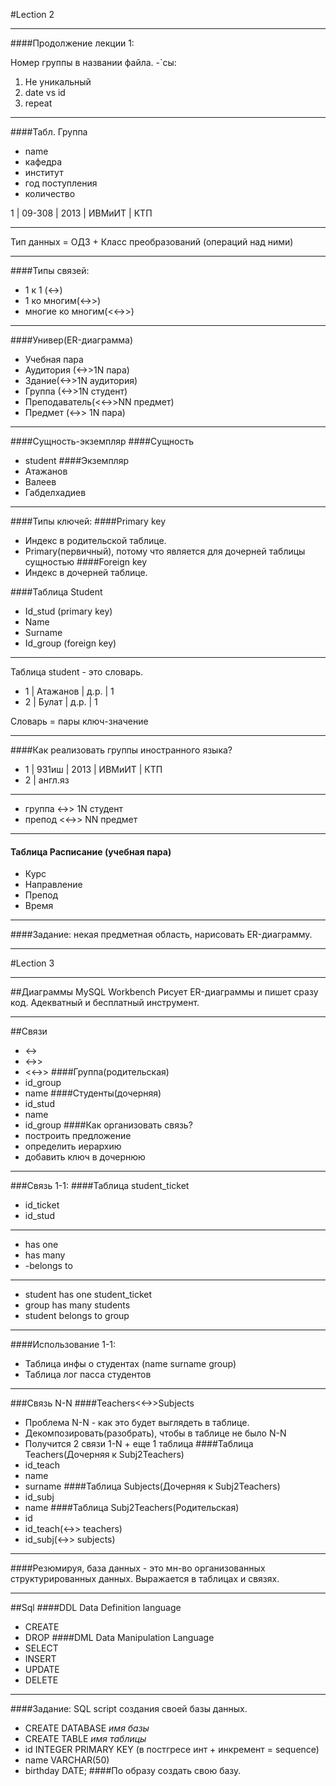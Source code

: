 #Lection 2

----------
####Продолжение лекции 1:

Номер группы в названии файла. -`сы:
 
1.	Не уникальный
2.	date vs id
3.	repeat

----------

####Табл. Группа
- name
- кафедра
- институт
- год поступления
- количество

1 | 09-308 | 2013 | ИВМиИТ | КТП

----------

Тип данных = ОДЗ + Класс преобразований (операций над ними)

----------

####Типы связей:
- 1 к 1 (<->)
- 1 ко многим(<->>)
- многие ко многим(<<->>)

----------

####Универ(ER-диаграмма)
- Учебная пара
- Аудитория (<->>1N пара)	
- Здание(<->>1N аудитория)
- Группа (<->>1N студент)
- Преподаватель(<<->>NN предмет)
- Предмет (<->> 1N пара)

----------

####Сущность-экземпляр
####Сущность
- student
####Экземпляр
- Атажанов
- Валеев
- Габделхадиев

----------



####Типы ключей:
####Primary key
- Индекс в родительской таблице. 
- Primary(первичный), потому что является для дочерней таблицы сущностью
####Foreign key
- Индекс в дочерней таблице.

####Таблица Student
- Id_stud (primary key)
- Name
- Surname
- Id_group (foreign key)

----------

Таблица student - это словарь.

- 1 | Атажанов   | д.р. | 1
- 2 | Булат      | д.р. | 1

Словарь = пары ключ-значение

----------

####Как реализовать группы иностранного языка?
- 1 | 931иш | 2013 | ИВМиИТ | КТП
- 2 | англ.яз

----------

- группа <->> 1N студент
- препод <<->> NN предмет

----------

#### Таблица Расписание (учебная пара)

- Курс
- Направление
- Препод
- Время

----------

####Задание: некая предметная область, нарисовать ER-диаграмму.

----------


#Lection 3

----------

##Диаграммы
MySQL Workbench
Рисует ER-диаграммы и пишет сразу код. Адекватный и бесплатный инструмент.

----------

##Связи
- <->
- <->>
- <<->>
####Группа(родительская)
- id_group
- name
####Студенты(дочерняя)
- id_stud
- name
- id_group
####Как организовать связь?
- построить предложение
- определить иерархию
- добавить ключ в дочернюю

----------

###Связь 1-1:
####Таблица student_ticket
- id_ticket
- id_stud

----------

- has one
- has many
- -belongs to

----------

- student has one student_ticket
- group has many students
- student belongs to group

----------

####Использование 1-1:
- Таблица инфы о студентах (name surname group)
- Таблица лог пасса студентов

----------

###Cвязь N-N
####Teachers<<->>Subjects
- Проблема N-N - как это будет выглядеть в таблице.
- Декомпозировать(разобрать), чтобы в таблице не было N-N
- Получится 2 связи 1-N + еще 1 таблица
####Таблица Teachers(Дочерняя к Subj2Teachers)
- id_teach
- name
- surname
####Таблица Subjects(Дочерняя к Subj2Teachers)
- id_subj
- name
####Таблица Subj2Teachers(Родительская)
- id
- id_teach(<->> teachers)
- id_subj(<->> subjects)

----------

####Резюмируя, база данных - это мн-во организованных структурированных данных. Выражается в таблицах и связях.

----------

##Sql
####DDL Data Definition language
- CREATE
- DROP
####DML Data Manipulation Language
- SELECT
- INSERT
- UPDATE
- DELETE

----------

####Задание: SQL script cоздания своей базы данных.
- CREATE DATABASE *имя базы*
- CREATE TABLE *имя таблицы*
- id INTEGER PRIMARY KEY (в постгресе инт + инкремент = sequence)
- name VARCHAR(50)
- birthday DATE;
####По образу создать свою базу.
